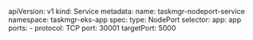 apiVersion: v1
kind: Service
metadata:
  name: taskmgr-nodeport-service
  namespace: taskmgr-eks-app
spec:
  type: NodePort
  selector:
    app: app
  ports:
    - protocol: TCP
      port: 30001
      targetPort: 5000